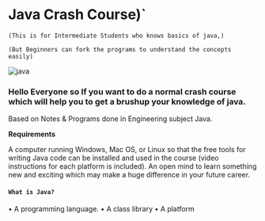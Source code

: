 # Java Crash Course)`
`(This is for Intermediate Students who knows basics of java,)`

`(But Beginners can fork the programs to understand the concepts easily)`

![java](https://user-images.githubusercontent.com/47782249/83146045-54f4c780-a113-11ea-8dfc-b2ea7054ba8d.png)

### Hello Everyone so If you want to do a normal crash course which will help you to get a brushup your knowledge of java.

Based on Notes & Programs done in Engineering subject Java.

**Requirements**

A computer running Windows, Mac OS, or Linux so that the free tools for writing Java code can be installed and used in the course (video instructions for each platform is included).
An open mind to learn something new and exciting which may make a huge difference in your future career.

#### `What is Java?`

• A programming language.
• A class library
• A platform




